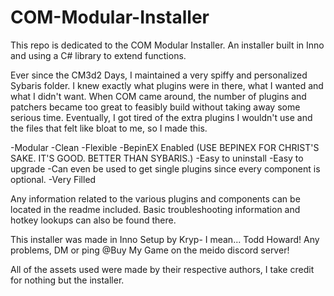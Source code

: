 # COM-Modular-Installer
This repo is dedicated to the COM Modular Installer. An installer built in Inno and using a C# library to extend functions.

Ever since the CM3d2 Days, I maintained a very spiffy and personalized Sybaris folder. I knew exactly what plugins were in there, what I wanted and what I didn't want. When COM came around, the number of plugins and patchers became too great to feasibly build without taking away some serious time. Eventually, I got tired of the extra plugins I wouldn't use and the files that felt like bloat to me, so I made this.

-Modular
-Clean
-Flexible
-BepinEX Enabled (USE BEPINEX FOR CHRIST'S SAKE. IT'S GOOD. BETTER THAN SYBARIS.)
-Easy to uninstall
-Easy to upgrade
-Can even be used to get single plugins since every component is optional.
-Very Filled

Any information related to the various plugins and components can be located in the readme included. Basic troubleshooting information and hotkey lookups can also be found there.

This installer was made in Inno Setup by Kryp- I mean... Todd Howard! Any problems, DM or ping @Buy My Game on the meido discord server!

All of the assets used were made by their respective authors, I take credit for nothing but the installer.

